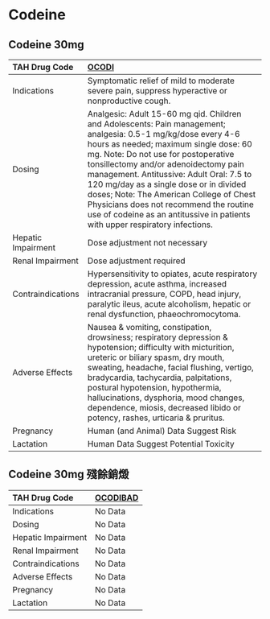 # Codeine

## Codeine 30mg

| TAH Drug Code      | [OCODI](https://www.tahsda.org.tw/drugs/hissearch.php?drug_code=OCODI)                                                                                                                                                                                                                                                                                                                                                                                                                             |
|:-------------------|:---------------------------------------------------------------------------------------------------------------------------------------------------------------------------------------------------------------------------------------------------------------------------------------------------------------------------------------------------------------------------------------------------------------------------------------------------------------------------------------------------|
| Indications        | Symptomatic relief of mild to moderate severe pain, suppress hyperactive or nonproductive cough.                                                                                                                                                                                                                                                                                                                                                                                                   |
| Dosing             | Analgesic: Adult 15-60 mg qid. Children and Adolescents: Pain management; analgesia: 0.5-1 mg/kg/dose every 4-6 hours as needed; maximum single dose: 60 mg. Note: Do not use for postoperative tonsillectomy and/or adenoidectomy pain management. Antitussive: Adult Oral: 7.5 to 120 mg/day as a single dose or in divided doses; Note: The American College of Chest Physicians does not recommend the routine use of codeine as an antitussive in patients with upper respiratory infections. |
| Hepatic Impairment | Dose adjustment not necessary                                                                                                                                                                                                                                                                                                                                                                                                                                                                      |
| Renal Impairment   | Dose adjustment required                                                                                                                                                                                                                                                                                                                                                                                                                                                                           |
| Contraindications  | Hypersensitivity to opiates, acute respiratory depression, acute asthma, increased intracranial pressure, COPD, head injury, paralytic ileus, acute alcoholism, hepatic or renal dysfunction, phaeochromocytoma.                                                                                                                                                                                                                                                                                   |
| Adverse Effects    | Nausea & vomiting, constipation, drowsiness; respiratory depression & hypotension; difficulty with micturition, ureteric or biliary spasm, dry mouth, sweating, headache, facial flushing, vertigo, bradycardia, tachycardia, palpitations, postural hypotension, hypothermia, hallucinations, dysphoria, mood changes, dependence, miosis, decreased libido or potency, rashes, urticaria & pruritus.                                                                                             |
| Pregnancy          | Human (and Animal) Data Suggest Risk                                                                                                                                                                                                                                                                                                                                                                                                                                                               |
| Lactation          | Human Data Suggest Potential Toxicity                                                                                                                                                                                                                                                                                                                                                                                                                                                              |

## Codeine 30mg 殘餘銷燬

| TAH Drug Code      | [OCODIBAD](https://www.tahsda.org.tw/drugs/hissearch.php?drug_code=OCODIBAD)   |
|:-------------------|:-------------------------------------------------------------------------------|
| Indications        | No Data                                                                        |
| Dosing             | No Data                                                                        |
| Hepatic Impairment | No Data                                                                        |
| Renal Impairment   | No Data                                                                        |
| Contraindications  | No Data                                                                        |
| Adverse Effects    | No Data                                                                        |
| Pregnancy          | No Data                                                                        |
| Lactation          | No Data                                                                        |

